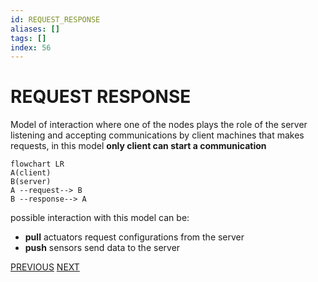 ```yaml
---
id: REQUEST_RESPONSE
aliases: []
tags: []
index: 56
---
```


# REQUEST RESPONSE

Model of interaction where one of the nodes plays the role of the server listening and accepting communications by client machines that makes requests, in this model **only client can start a communication**

```mermaid
flowchart LR
A(client)
B(server)
A --request--> B
B --response--> A
```

possible interaction with this model can be:

- **pull** actuators request configurations from the server
- **push** sensors send data to the server

[PREVIOUS](PUB_SUB_PROTOCOLS.md) [NEXT](REST.md)
